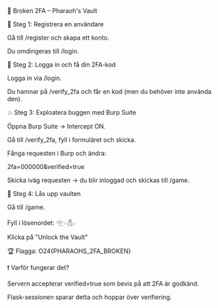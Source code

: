 🔐 Broken 2FA – Pharaoh's Vault

🔧 Steg 1: Registrera en användare

Gå till /register och skapa ett konto.

Du omdirigeras till /login.

🔑 Steg 2: Logga in och få din 2FA-kod

Logga in via /login.

Du hamnar på /verify_2fa och får en kod (men du behöver inte använda den).

💥 Steg 3: Exploatera buggen med Burp Suite

Öppna Burp Suite → Intercept ON.

Gå till /verify_2fa, fyll i formuläret och skicka.

Fånga requesten i Burp och ändra:

2fa=000000&verified=true

Skicka iväg requesten → du blir inloggad och skickas till /game.

🏺 Steg 4: Lås upp vaulten

Gå till /game.

Fyll i lösenordet: 𓂀𓏏𓆣𓊪

Klicka på "Unlock the Vault"

🏆 Flagga: O24{PHARAOHS_2FA_BROKEN}

❗ Varför fungerar det?

Servern accepterar verified=true som bevis på att 2FA är godkänd.

Flask-sessionen sparar detta och hoppar över verifiering.

